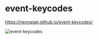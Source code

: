 # event-keycodes

https://neonagat.github.io/event-keycodes/

![event-keycodes](https://user-images.githubusercontent.com/73759315/159797998-74c950eb-05b8-46e8-bc1a-85068d06b6dd.png)
